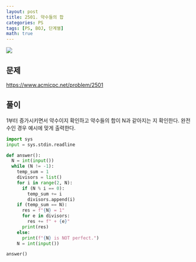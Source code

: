 ```yaml
---
layout: post
title: 2501. 약수들의 합
categories: PS
tags: [PS, BOJ, 단계별]
math: true
---
```


<img src="https://onlinejudgeimages.s3-ap-northeast-1.amazonaws.com/images/boj-og.png" />

## 문제

https://www.acmicpc.net/problem/2501

## 풀이

1부터 증가시키면서 약수이지 확인하고 약수들의 합이 N과 같아지는 지 확인한다.
완전수인 경우 예시에 맞게 출력한다.

```python
import sys
input = sys.stdin.readline

def answer():
  N = int(input())
  while (N != -1):
    temp_sum = 1
    divisors = list()
    for i in range(2, N):
      if (N % i == 0):
        temp_sum += i
        divisors.append(i)
    if (temp_sum == N):
      res = f"{N} = 1"
      for e in divisors:
        res += f" + {e}"
      print(res)
    else:
      print(f"{N} is NOT perfect.")
    N = int(input())

answer()

```
